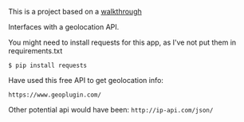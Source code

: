 This is a project based on a [walkthrough](https://simpleisbetterthancomplex.com/tutorial/2018/02/03/how-to-use-restful-apis-with-django.html#basic-example-geo-location-api)

Interfaces with a geolocation API.

You might need to install requests for this app,
as I've not put them in requirements.txt

`$ pip install requests`

Have used this free API to get geolocation info:
```
https://www.geoplugin.com/
```

Other potential api would have been: `http://ip-api.com/json/`
